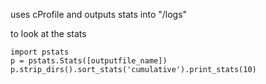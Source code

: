 uses cProfile and outputs stats into "/logs"

to look at the stats

```
import pstats
p = pstats.Stats([outputfile_name])
p.strip_dirs().sort_stats('cumulative').print_stats(10)
```
